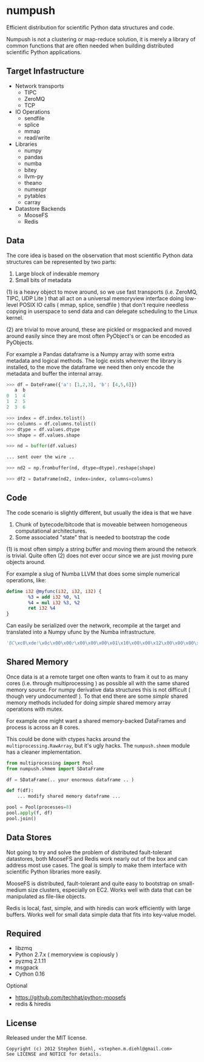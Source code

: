 numpush
=======

Efficient distribution for scientific Python data structures and code.

Numpush is not a clustering or map-reduce solution, it is merely
a library of common functions that are often needed when building
distributed scientific Python applications.


Target Infastructure
--------------------

* Network transports
    * TIPC
    * ZeroMQ
    * TCP
* IO Operations
    * sendfile
    * splice
    * mmap
    * read/write
* Libraries
    * numpy
    * pandas
    * numba
    * bitey
    * llvm-py
    * theano
    * numexpr
    * pytables
    * carray
* Datastore Backends
    * MooseFS
    * Redis

Data
----

The core idea is based on the observation that most scientific Python
data structures can be represented by two parts:

1. Large block of indexable memory
2. Small bits of metadata

(1) is a heavy object to move around, so we use fast transports (i.e.
ZeroMQ, TIPC, UDP Lite ) that all act on a universal memoryview
interface doing low-level POSIX IO calls ( mmap, splice, sendfile )
that don't require needless copying in userspace to send data and
can delegate scheduling to the Linux kernel.

(2) are trivial to move around, these are pickled or msgpacked and moved
around easily since they are most often PyObject's or can be encoded as
PyObjects.

For example a Pandas dataframe is a Numpy array with some extra
metadata and logical methods. The logic exists wherever the library is
installed, to the move the dataframe we need then only encode
the metadata and buffer the internal array.

```python
>>> df = DateFrame({'a': [1,2,3], 'b': [4,5,6]})
   a  b
0  1  4
1  2  5
2  3  6

>>> index = df.index.tolist()
>>> columns = df.columns.tolist()
>>> dtype = df.values.dtype
>>> shape = df.values.shape

>>> nd = buffer(df.values)

... sent over the wire ..

>>> nd2 = np.frombuffer(nd, dtype=dtype).reshape(shape)

>>> df2 = DataFrame(nd2, index=index, columns=columns)
```

Code
----

The code scenario is slightly different, but usually the idea
is that we have

1. Chunk of bytecode/bitcode that is moveable between homogeneous computational architectures.
2. Some associated "state" that is needed to bootstrap the code

(1) is most often simply a string buffer and moving them around the
network is trivial. Quite often (2) does not ever occur since we are
just moving pure objects around.

For example a slug of Numba LLVM that does some simple numerical
operations, like:

```llvm
define i32 @myfunc(i32, i32, i32) {
        %3 = add i32 %0, %1
        %4 = mul i32 %3, %2
        ret i32 %4
}
```
Can easily be serialized over the network, recompile at the
target and translated into a Numpy ufunc by the Numba
infrastructure.

```python
'BC\xc0\xde!\x0c\x00\x00z\x00\x00\x00\x01\x10\x00\x00\x12\x00\x00\x00\x07\x81#\x91A'
```

Shared Memory
-------------

Once data is at a remote target one often wants to fram it out to as
many cores (i.e. through multiprocessing ) as possible all with the
same shared memory source. For numpy derivative data structures this is
not difficult ( though very undocumented! ). To that end there are some
*simple* shared memory methods included for doing *simple* shared memory
array operations with mutex.

For example one might want a shared memory-backed DataFrames and process
is across an 8 cores.

This could be done with ctypes hacks around the
``multiprocessing.RawArray``, but it's ugly hacks. The
``numpush.shmem`` module has a cleaner implementation.


```python
from multiprocessing import Pool
from numpush.shmem import SDataFrame

df = SDataFrame(.. your enormous dataframe .. )

def f(df):
    ... modify shared memory dataframe ...

pool = Pool(processes=8)
pool.apply(f, df)
pool.join()
```

Data Stores
-----------

Not going to try and solve the problem of distributed fault-tolerant
datastores, both MooseFS and Redis work nearly out of the box and can
address most use cases. The goal is simply to make them
interface with scientific Python libraries more easily.

MooseFS is distributed, fault-tolerant and quite easy to
bootstrap on small-medium size clusters, especially on EC2. Works
well with data that can be manipulated as file-like objects.

Redis is local, fast, simple, and with hiredis can work efficiently with
large buffers. Works well for small data simple data that fits
into key-value model.

Required
--------

* libzmq
* Python 2.7.x ( memoryview is copiously )
* pyzmq 2.1.11
* msgpack
* Cython 0.16

Optional
* https://github.com/techhat/python-moosefs
* redis & hiredis

License
-------

Released under the MIT license.

```
Copyright (c) 2012 Stephen Diehl, <stephen.m.diehl@gmail.com>
See LICENSE and NOTICE for details.
```
